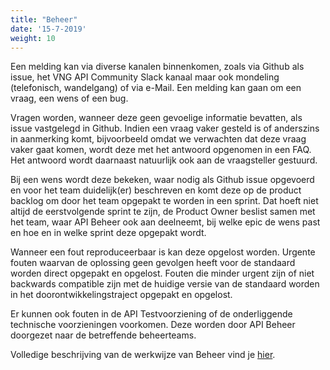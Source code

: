 ```yaml
---
title: "Beheer"
date: '15-7-2019'
weight: 10
---
```


Een melding kan via diverse kanalen binnenkomen, zoals via Github als issue, het VNG API Community Slack kanaal maar ook mondeling (telefonisch, wandelgang) of via e-Mail. Een melding kan gaan om een vraag, een wens of een bug.

Vragen worden, wanneer deze geen gevoelige informatie bevatten, als issue vastgelegd in Github. Indien een vraag vaker gesteld is of anderszins in aanmerking komt, bijvoorbeeld omdat we verwachten dat deze vraag vaker gaat komen, wordt deze met het antwoord opgenomen in een FAQ. Het antwoord wordt daarnaast natuurlijk ook aan de vraagsteller gestuurd. 

Bij een wens wordt deze bekeken, waar nodig als Github issue opgevoerd en voor het team duidelijk(er) beschreven en komt deze op de product backlog om door het team opgepakt te worden in een sprint. Dat hoeft niet altijd de eerstvolgende sprint te zijn, de Product Owner beslist samen met het team, waar API Beheer ook aan deelneemt, bij welke epic de wens past en hoe en in welke sprint deze opgepakt wordt.

Wanneer een fout reproduceerbaar is kan deze opgelost worden. Urgente fouten waarvan de oplossing geen gevolgen heeft voor de standaard worden direct opgepakt en opgelost. Fouten die minder urgent zijn of niet backwards compatible zijn met de huidige versie van de standaard worden in het doorontwikkelingstraject opgepakt en opgelost.

Er kunnen ook fouten in de API Testvoorziening of de onderliggende technische voorzieningen voorkomen. Deze worden door API Beheer doorgezet naar de betreffende beheerteams. 

Volledige beschrijving van de werkwijze van Beheer vind je [hier](https://github.com/VNG-Realisatie/api-beheer/tree/master/Processen).
